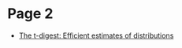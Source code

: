 # Page 2

- [The t-digest: Efficient estimates of distributions](https://www.sciencedirect.com/science/article/pii/S2665963820300403)